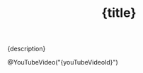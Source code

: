 ﻿---
id: "a80eda4a-1105-44b6-a161-81bf7bac7557"
title: "{title}"
nav-title: "{titleShort}"
# links:
#     - group: Additional Documentation
#       title: "Some docs"
#       url: "https://docs.microsoft.com/"
#     - title: "Some more docs"
#       url: "https://university.xamarin.com"
---

{description}

@YouTubeVideo("{youTubeVideoId}")
